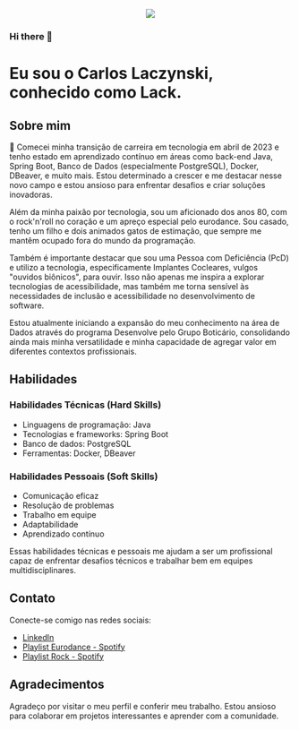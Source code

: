 <p align="center"> 
<img src = "https://user-images.githubusercontent.com/133882447/244464521-acc40a02-36f5-4c32-8b19-fd0ea4e8d4a4.png"></p>

### Hi there 👋

# Eu sou o Carlos Laczynski, conhecido como Lack.

## Sobre mim

🚀 Comecei minha transição de carreira em tecnologia em abril de 2023 e tenho estado em aprendizado contínuo em áreas como back-end Java, Spring Boot, Banco de Dados (especialmente PostgreSQL), Docker, DBeaver, e muito mais. Estou determinado a crescer e me destacar nesse novo campo e estou ansioso para enfrentar desafios e criar soluções inovadoras.

Além da minha paixão por tecnologia, sou um aficionado dos anos 80, com o rock'n'roll no coração e um apreço especial pelo eurodance. Sou casado, tenho um filho e dois animados gatos de estimação, que sempre me mantêm ocupado fora do mundo da programação.

Também é importante destacar que sou uma Pessoa com Deficiência (PcD) e utilizo a tecnologia, especificamente Implantes Cocleares, vulgos "ouvidos biônicos", para ouvir. Isso não apenas me inspira a explorar tecnologias de acessibilidade, mas também me torna sensível às necessidades de inclusão e acessibilidade no desenvolvimento de software.

Estou atualmente iniciando a expansão do meu conhecimento na área de Dados através do programa Desenvolve pelo Grupo Boticário, consolidando ainda mais minha versatilidade e minha capacidade de agregar valor em diferentes contextos profissionais.

## Habilidades

### Habilidades Técnicas (Hard Skills)
- Linguagens de programação: Java
- Tecnologias e frameworks: Spring Boot
- Banco de dados: PostgreSQL
- Ferramentas: Docker, DBeaver

### Habilidades Pessoais (Soft Skills)
- Comunicação eficaz
- Resolução de problemas
- Trabalho em equipe
- Adaptabilidade
- Aprendizado contínuo

Essas habilidades técnicas e pessoais me ajudam a ser um profissional capaz de enfrentar desafios técnicos e trabalhar bem em equipes multidisciplinares.

## Contato

Conecte-se comigo nas redes sociais:

- [LinkedIn](https://www.linkedin.com/in/calj82)
- [Playlist Eurodance - Spotify](https://open.spotify.com/playlist/52YcwQIRrDUZ9atOcOqjFu)
- [Playlist Rock - Spotify](https://open.spotify.com/playlist/37i9dQZF1DXcmaoFmN75bi)

## Agradecimentos

Agradeço por visitar o meu perfil e conferir meu trabalho. Estou ansioso para colaborar em projetos interessantes e aprender com a comunidade.
